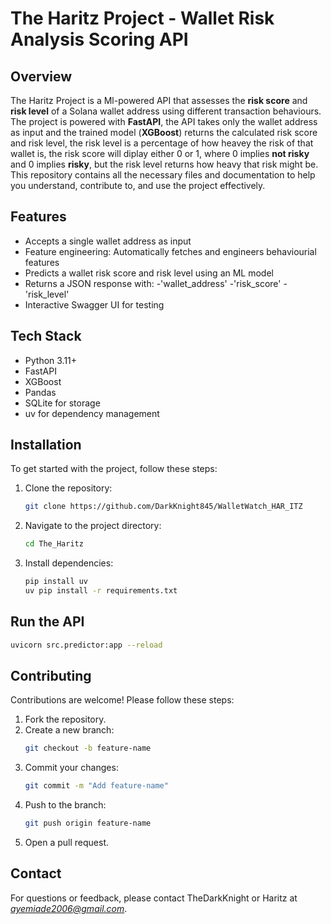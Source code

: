 # The Haritz Project - Wallet Risk Analysis Scoring API

## Overview
The Haritz Project is a Ml-powered API that assesses the **risk score** and **risk level** of a Solana wallet address using different transaction behaviours. The project is powered with **FastAPI**, the API takes only the wallet address as input and the trained model (**XGBoost**) returns the calculated risk score and risk level, the risk level is a percentage of how heavey the risk of that wallet is, the risk score will diplay either 0 or 1, where 0 implies **not risky** and 0 implies **risky**, but the risk level returns how heavy that risk might be. This repository contains all the necessary files and documentation to help you understand, contribute to, and use the project effectively.

## Features
- Accepts a single wallet address as input
- Feature engineering: Automatically fetches and engineers behaviourial features
- Predicts a wallet risk score and risk level using an ML model
- Returns a JSON response with:
    -'wallet_address'
    -'risk_score'
    -'risk_level'
- Interactive Swagger UI for testing


## Tech Stack
- Python 3.11+
- FastAPI
- XGBoost
- Pandas
- SQLite for storage
- uv for dependency management

## Installation
To get started with the project, follow these steps:

1. Clone the repository:
    ```bash
    git clone https://github.com/DarkKnight845/WalletWatch_HAR_ITZ
    ```
2. Navigate to the project directory:
    ```bash
    cd The_Haritz
    ```

3. Install dependencies:
    ```bash
    pip install uv 
    uv pip install -r requirements.txt
    ```

## Run the API
```bash
uvicorn src.predictor:app --reload
```

## Contributing
Contributions are welcome! Please follow these steps:

1. Fork the repository.
2. Create a new branch:
    ```bash
    git checkout -b feature-name
    ```
3. Commit your changes:
    ```bash
    git commit -m "Add feature-name"
    ```
4. Push to the branch:
    ```bash
    git push origin feature-name
    ```
5. Open a pull request.


## Contact
For questions or feedback, please contact TheDarkKnight or Haritz at *ayemiade2006@gmail.com*.